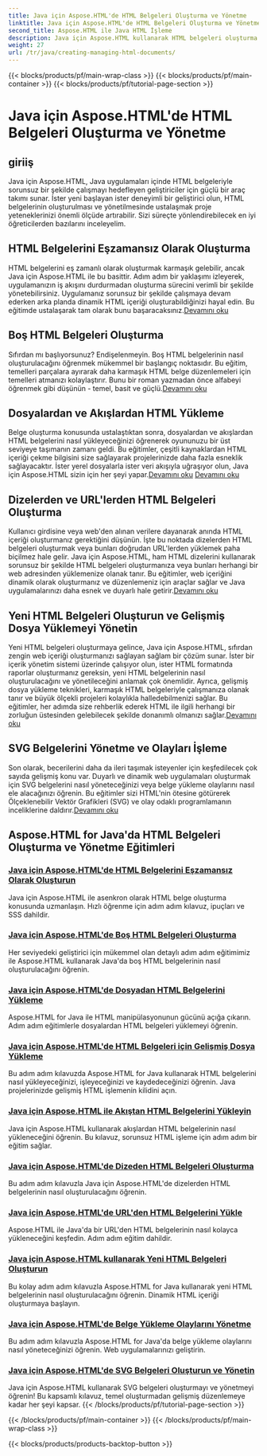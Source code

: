 ```yaml
---
title: Java için Aspose.HTML'de HTML Belgeleri Oluşturma ve Yönetme
linktitle: Java için Aspose.HTML'de HTML Belgeleri Oluşturma ve Yönetme
second_title: Aspose.HTML ile Java HTML İşleme
description: Java için Aspose.HTML kullanarak HTML belgeleri oluşturma ve yönetmeye yönelik en iyi öğreticileri keşfedin. Ayrıntılı, adım adım kılavuzlar arayan Java geliştiricileri için mükemmeldir.
weight: 27
url: /tr/java/creating-managing-html-documents/
---
```


{{< blocks/products/pf/main-wrap-class >}}
{{< blocks/products/pf/main-container >}}
{{< blocks/products/pf/tutorial-page-section >}}

# Java için Aspose.HTML'de HTML Belgeleri Oluşturma ve Yönetme

## giriiş

Java için Aspose.HTML, Java uygulamaları içinde HTML belgeleriyle sorunsuz bir şekilde çalışmayı hedefleyen geliştiriciler için güçlü bir araç takımı sunar. İster yeni başlayan ister deneyimli bir geliştirici olun, HTML belgelerinin oluşturulması ve yönetilmesinde ustalaşmak proje yeteneklerinizi önemli ölçüde artırabilir. Sizi süreçte yönlendirebilecek en iyi öğreticilerden bazılarını inceleyelim.

## HTML Belgelerini Eşzamansız Olarak Oluşturma

 HTML belgelerini eş zamanlı olarak oluşturmak karmaşık gelebilir, ancak Java için Aspose.HTML ile bu basittir. Adım adım bir yaklaşımı izleyerek, uygulamanızın iş akışını durdurmadan oluşturma sürecini verimli bir şekilde yönetebilirsiniz. Uygulamanız sorunsuz bir şekilde çalışmaya devam ederken arka planda dinamik HTML içeriği oluşturabildiğinizi hayal edin. Bu eğitimde ustalaşarak tam olarak bunu başaracaksınız.[Devamını oku](./create-html-documents-async/)

## Boş HTML Belgeleri Oluşturma

Sıfırdan mı başlıyorsunuz? Endişelenmeyin. Boş HTML belgelerinin nasıl oluşturulacağını öğrenmek mükemmel bir başlangıç noktasıdır. Bu eğitim, temelleri parçalara ayırarak daha karmaşık HTML belge düzenlemeleri için temelleri atmanızı kolaylaştırır. Bunu bir roman yazmadan önce alfabeyi öğrenmek gibi düşünün - temel, basit ve güçlü.[Devamını oku](./create-empty-html-documents/)

## Dosyalardan ve Akışlardan HTML Yükleme

 Belge oluşturma konusunda ustalaştıktan sonra, dosyalardan ve akışlardan HTML belgelerini nasıl yükleyeceğinizi öğrenerek oyununuzu bir üst seviyeye taşımanın zamanı geldi. Bu eğitimler, çeşitli kaynaklardan HTML içeriği çekme bilgisini size sağlayarak projelerinizde daha fazla esneklik sağlayacaktır. İster yerel dosyalarla ister veri akışıyla uğraşıyor olun, Java için Aspose.HTML sizin için her şeyi yapar.[Devamını oku](./load-html-documents-from-file/) [Devamını oku](./load-html-documents-from-stream/)

## Dizelerden ve URL'lerden HTML Belgeleri Oluşturma

Kullanıcı girdisine veya web'den alınan verilere dayanarak anında HTML içeriği oluşturmanız gerektiğini düşünün. İşte bu noktada dizelerden HTML belgeleri oluşturmak veya bunları doğrudan URL'lerden yüklemek paha biçilmez hale gelir. Java için Aspose.HTML, ham HTML dizelerini kullanarak sorunsuz bir şekilde HTML belgeleri oluşturmanıza veya bunları herhangi bir web adresinden yüklemenize olanak tanır. Bu eğitimler, web içeriğini dinamik olarak oluşturmanız ve düzenlemeniz için araçlar sağlar ve Java uygulamalarınızı daha esnek ve duyarlı hale getirir.[Devamını oku](./create-html-documents-from-string/)

## Yeni HTML Belgeleri Oluşturun ve Gelişmiş Dosya Yüklemeyi Yönetin

Yeni HTML belgeleri oluşturmaya gelince, Java için Aspose.HTML, sıfırdan zengin web içeriği oluşturmanızı sağlayan sağlam bir çözüm sunar. İster bir içerik yönetim sistemi üzerinde çalışıyor olun, ister HTML formatında raporlar oluşturmanız gereksin, yeni HTML belgelerinin nasıl oluşturulacağını ve yönetileceğini anlamak çok önemlidir. Ayrıca, gelişmiş dosya yükleme teknikleri, karmaşık HTML belgeleriyle çalışmanıza olanak tanır ve büyük ölçekli projeleri kolaylıkla halledebilmenizi sağlar. Bu eğitimler, her adımda size rehberlik ederek HTML ile ilgili herhangi bir zorluğun üstesinden gelebilecek şekilde donanımlı olmanızı sağlar.[Devamını oku](./generate-new-html-documents/)

## SVG Belgelerini Yönetme ve Olayları İşleme

 Son olarak, becerilerini daha da ileri taşımak isteyenler için keşfedilecek çok sayıda gelişmiş konu var. Duyarlı ve dinamik web uygulamaları oluşturmak için SVG belgelerini nasıl yöneteceğinizi veya belge yükleme olaylarını nasıl ele alacağınızı öğrenin. Bu eğitimler sizi HTML'nin ötesine götürerek Ölçeklenebilir Vektör Grafikleri (SVG) ve olay odaklı programlamanın inceliklerine daldırır.[Devamını oku](./create-manage-svg-documents/)

## Aspose.HTML for Java'da HTML Belgeleri Oluşturma ve Yönetme Eğitimleri
### [Java için Aspose.HTML'de HTML Belgelerini Eşzamansız Olarak Oluşturun](./create-html-documents-async/)
Java için Aspose.HTML ile asenkron olarak HTML belge oluşturma konusunda uzmanlaşın. Hızlı öğrenme için adım adım kılavuz, ipuçları ve SSS dahildir.
### [Java için Aspose.HTML'de Boş HTML Belgeleri Oluşturma](./create-empty-html-documents/)
Her seviyedeki geliştirici için mükemmel olan detaylı adım adım eğitimimiz ile Aspose.HTML kullanarak Java'da boş HTML belgelerinin nasıl oluşturulacağını öğrenin.
### [Java için Aspose.HTML'de Dosyadan HTML Belgelerini Yükleme](./load-html-documents-from-file/)
Aspose.HTML for Java ile HTML manipülasyonunun gücünü açığa çıkarın. Adım adım eğitimlerle dosyalardan HTML belgeleri yüklemeyi öğrenin.
### [Java için Aspose.HTML'de HTML Belgeleri için Gelişmiş Dosya Yükleme](./advanced-file-loading-html-documents/)
Bu adım adım kılavuzda Aspose.HTML for Java kullanarak HTML belgelerini nasıl yükleyeceğinizi, işleyeceğinizi ve kaydedeceğinizi öğrenin. Java projelerinizde gelişmiş HTML işlemenin kilidini açın.
### [Java için Aspose.HTML ile Akıştan HTML Belgelerini Yükleyin](./load-html-documents-from-stream/)
Java için Aspose.HTML kullanarak akışlardan HTML belgelerinin nasıl yükleneceğini öğrenin. Bu kılavuz, sorunsuz HTML işleme için adım adım bir eğitim sağlar.
### [Java için Aspose.HTML'de Dizeden HTML Belgeleri Oluşturma](./create-html-documents-from-string/)
Bu adım adım kılavuzla Java için Aspose.HTML'de dizelerden HTML belgelerinin nasıl oluşturulacağını öğrenin.
### [Java için Aspose.HTML'de URL'den HTML Belgelerini Yükle](./load-html-documents-from-url/)
Aspose.HTML ile Java'da bir URL'den HTML belgelerinin nasıl kolayca yükleneceğini keşfedin. Adım adım eğitim dahildir.
### [Java için Aspose.HTML kullanarak Yeni HTML Belgeleri Oluşturun](./generate-new-html-documents/)
Bu kolay adım adım kılavuzla Aspose.HTML for Java kullanarak yeni HTML belgelerinin nasıl oluşturulacağını öğrenin. Dinamik HTML içeriği oluşturmaya başlayın.
### [Java için Aspose.HTML'de Belge Yükleme Olaylarını Yönetme](./handle-document-load-events/)
Bu adım adım kılavuzla Aspose.HTML for Java'da belge yükleme olaylarını nasıl yöneteceğinizi öğrenin. Web uygulamalarınızı geliştirin.
### [Java için Aspose.HTML'de SVG Belgeleri Oluşturun ve Yönetin](./create-manage-svg-documents/)
Java için Aspose.HTML kullanarak SVG belgeleri oluşturmayı ve yönetmeyi öğrenin! Bu kapsamlı kılavuz, temel oluşturmadan gelişmiş düzenlemeye kadar her şeyi kapsar.
{{< /blocks/products/pf/tutorial-page-section >}}

{{< /blocks/products/pf/main-container >}}
{{< /blocks/products/pf/main-wrap-class >}}

{{< blocks/products/products-backtop-button >}}
